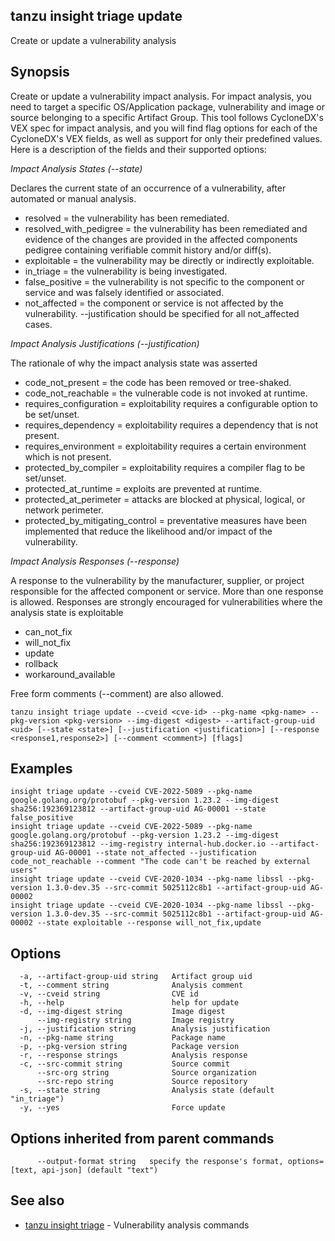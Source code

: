 ## tanzu insight triage update

Create or update a vulnerability analysis

## <a id='synopsis'></a>Synopsis

Create or update a vulnerability impact analysis. For impact analysis, you need
to target a specific OS/Application package, vulnerability and image or source
belonging to a specific Artifact Group. This tool follows CycloneDX's VEX spec
for impact analysis, and you will find flag options for each of the CycloneDX's
VEX fields, as well as support for only their predefined values. Here is a
description of the fields and their supported options:

*Impact Analysis States (\-\-state)*

Declares the current state of an occurrence of a vulnerability, after automated
or manual analysis.

- resolved = the vulnerability has been remediated.
- resolved_with_pedigree = the vulnerability has been remediated and evidence of
  the changes are provided in the affected components pedigree containing
  verifiable commit history and/or diff(s).
- exploitable = the vulnerability may be directly or indirectly exploitable.
- in_triage = the vulnerability is being investigated.
- false_positive = the vulnerability is not specific to the component or service
  and was falsely identified or associated.
- not_affected = the component or service is not affected by the vulnerability.
  --justification should be specified for all not_affected cases.

*Impact Analysis Justifications (\-\-justification)*

The rationale of why the impact analysis state was asserted

- code_not_present = the code has been removed or tree-shaked.
- code_not_reachable = the vulnerable code is not invoked at runtime.
- requires_configuration = exploitability requires a configurable option to be
  set/unset.
- requires_dependency = exploitability requires a dependency that is not present.
- requires_environment = exploitability requires a certain environment which is
  not present.
- protected_by_compiler = exploitability requires a compiler flag to be
  set/unset.
- protected_at_runtime = exploits are prevented at runtime.
- protected_at_perimeter = attacks are blocked at physical, logical, or network
  perimeter.
- protected_by_mitigating_control = preventative measures have been implemented
  that reduce the likelihood and/or impact of the vulnerability.

*Impact Analysis Responses (\-\-response)*

A response to the vulnerability by the manufacturer, supplier, or project
responsible for the affected component or service.  More than one response is
allowed. Responses are strongly encouraged for vulnerabilities where the
analysis state is exploitable

- can_not_fix
- will_not_fix
- update
- rollback
- workaround_available

Free form comments (\-\-comment) are also allowed.

```console
tanzu insight triage update --cveid <cve-id> --pkg-name <pkg-name> --pkg-version <pkg-version> --img-digest <digest> --artifact-group-uid <uid> [--state <state>] [--justification <justification>] [--response <response1,response2>] [--comment <comment>] [flags]
```

## <a id='examples'></a>Examples

```console
insight triage update --cveid CVE-2022-5089 --pkg-name google.golang.org/protobuf --pkg-version 1.23.2 --img-digest sha256:192369123812 --artifact-group-uid AG-00001 --state false_positive
insight triage update --cveid CVE-2022-5089 --pkg-name google.golang.org/protobuf --pkg-version 1.23.2 --img-digest sha256:192369123812 --img-registry internal-hub.docker.io --artifact-group-uid AG-00001 --state not_affected --justification code_not_reachable --comment "The code can't be reached by external users"
insight triage update --cveid CVE-2020-1034 --pkg-name libssl --pkg-version 1.3.0-dev.35 --src-commit 5025112c8b1 --artifact-group-uid AG-00002
insight triage update --cveid CVE-2020-1034 --pkg-name libssl --pkg-version 1.3.0-dev.35 --src-commit 5025112c8b1 --artifact-group-uid AG-00002 --state exploitable --response will_not_fix,update
```

## <a id='options'></a>Options

```console
  -a, --artifact-group-uid string   Artifact group uid
  -t, --comment string              Analysis comment
  -v, --cveid string                CVE id
  -h, --help                        help for update
  -d, --img-digest string           Image digest
      --img-registry string         Image registry
  -j, --justification string        Analysis justification
  -n, --pkg-name string             Package name
  -p, --pkg-version string          Package version
  -r, --response strings            Analysis response
  -c, --src-commit string           Source commit
      --src-org string              Source organization
      --src-repo string             Source repository
  -s, --state string                Analysis state (default "in_triage")
  -y, --yes                         Force update
```

## <a id='options'></a>Options inherited from parent commands

```console
      --output-format string   specify the response's format, options=[text, api-json] (default "text")
```

## <a id='see-also'></a>See also

* [tanzu insight triage](tanzu_insight_triage.hbs.md)	 - Vulnerability analysis commands

